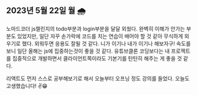 <h2>2023년 5월 22일 월 🌧️</h2>

노마드코더 js챌린지의 todo부분과 login부분을 달달 외웠다.
완벽히 이해가 안가는 부분도 있었지만, 일단 자꾸 손가락에 코드를 치는 연습이 배어야 할 것 같아 무식하게 외우기로 했다.
외워두면 응용도 잘될 것 같다. 니가 이기나 내가 이기나 해보자구!
속도를 보니 일단 올해는 js에 집중하는것이 좋을 것 같다.
유튜브클론 코딩보다는 내 프로젝트를 집중적으로 개발하면서 클라이언트쪽이라도 기본기를 탄탄히 해주는 게 좋을 것 같다.

리액트도 먼저 스스로 공부해보기로 해서 오늘부터 오프닝 정도 강의를 들었다. 오늘도 고생했습니다! ✌️😁
